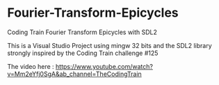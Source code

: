 # Fourier-Transform-Epicycles
 Coding Train Fourier Transform Epicycles with SDL2

This is a Visual Studio Project using mingw 32 bits and the SDL2 library strongly inspired by the Coding Train challenge #125

The video here : https://www.youtube.com/watch?v=Mm2eYfj0SgA&ab_channel=TheCodingTrain

